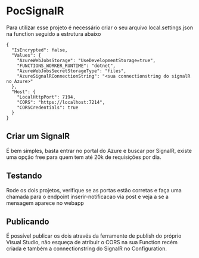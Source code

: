 # PocSignalR
Para utilizar esse projeto é necessário criar o seu arquivo local.settings.json na function seguido a estrutura abaixo
```
{
  "IsEncrypted": false,
  "Values": {
    "AzureWebJobsStorage": "UseDevelopmentStorage=true",
    "FUNCTIONS_WORKER_RUNTIME": "dotnet",
    "AzureWebJobsSecretStorageType": "files",
    "AzureSignalRConnectionString": "<sua connectionstring do signalR no Azure>"
  },
  "Host": {
    "LocalHttpPort": 7194,
    "CORS": "https://localhost:7214",
    "CORSCredentials": true
  }
}
```

## Criar um SignalR
É bem simples, basta entrar no portal do Azure e buscar por SignalR, existe uma opção free para quem tem até 20k de requisições por dia.

## Testando
Rode os dois projetos, verifique se as portas estão corretas e faça uma chamada para o endpoint inserir-notificacao via post e veja a se a mensagem aparece no webapp

## Publicando
É possível publicar os dois através da ferramente de publish do próprio Visual Studio, não esqueça de atribuir o CORS na sua Function recém criada e também a connectionstring do SignalR no Configuration.
